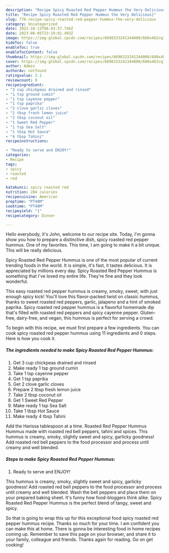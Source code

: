 ```yaml
---
description: "Recipe Spicy Roasted Red Pepper Hummus the Very Delicious}"
title: "Recipe Spicy Roasted Red Pepper Hummus the Very Delicious}"
slug: 776-recipe-spicy-roasted-red-pepper-hummus-the-very-delicious
category: Uncategorized
date: 2022-10-13T06:43:57.746Z
date: 2023-06-05T23:19:01.493Z
image: https://img-global.cpcdn.com/recipes/6698333241344000/680x482cq70/spicy-roasted-red-pepper-hummus-recipe-main-photo.jpg
hideToc: false
enableToc: true
enableTocContent: false
thumbnail: https://img-global.cpcdn.com/recipes/6698333241344000/680x482cq70/spicy-roasted-red-pepper-hummus-recipe-main-photo.jpg
cover: https://img-global.cpcdn.com/recipes/6698333241344000/680x482cq70/spicy-roasted-red-pepper-hummus-recipe-main-photo.jpg
author: Admin
authorAv: notfound
ratingvalue: 3.1
reviewcount: 9
recipeingredient:
- "3 cup chickpeas drained and rinsed"
- "1 tsp ground cumin"
- "1 tsp cayenne pepper"
- "1 tsp paprika"
- "2 clove garlic cloves"
- "2 tbsp fresh lemon juice"
- "2 tbsp coconut oil"
- "1 Sweet Red Pepper"
- "1 tsp Sea Salt"
- "1 tbsp Hot Sauce"
- "4 tbsp Tahini"
recipeinstructions:

- "Ready to serve and ENJOY!"
categories:
- Recipe
tags:
- spicy
- roasted
- red

katakunci: spicy roasted red 
nutrition: 284 calories
recipecuisine: American
preptime: "PT40M"
cooktime: "PT48M"
recipeyield: "1"
recipecategory: Dinner

---
```



Hello everybody, it's John, welcome to our recipe site. Today, I'm gonna show you how to prepare a distinctive dish, spicy roasted red pepper hummus. One of my favorites. This time, I am going to make it a bit unique. This will be really delicious.

Spicy Roasted Red Pepper Hummus is one of the most popular of current trending foods in the world. It is simple, it's fast, it tastes delicious. It is appreciated by millions every day. Spicy Roasted Red Pepper Hummus is something that I've loved my entire life. They're fine and they look wonderful.

This easy roasted red pepper hummus is creamy, smoky, sweet, with just enough spicy kick! You&#39;ll love this flavor-packed twist on classic hummus, thanks to sweet roasted red peppers, garlic, jalapeno and a hint of smoked paprika. Spicy roasted red pepper hummus is a flavorful homemade dip that&#39;s filled with roasted red peppers and spicy cayenne pepper. Gluten-free, dairy-free, and vegan, this hummus is perfect for serving a crowd.


To begin with this recipe, we must first prepare a few ingredients. You can cook spicy roasted red pepper hummus using 11 ingredients and 0 steps. Here is how you cook it.

<!--inarticleads1-->

##### The ingredients needed to make Spicy Roasted Red Pepper Hummus:

1. Get 3 cup chickpeas drained and rinsed
1. Make ready 1 tsp ground cumin
1. Take 1 tsp cayenne pepper
1. Get 1 tsp paprika
1. Get 2 clove garlic cloves
1. Prepare 2 tbsp fresh lemon juice
1. Take 2 tbsp coconut oil
1. Get 1 Sweet Red Pepper
1. Make ready 1 tsp Sea Salt
1. Take 1 tbsp Hot Sauce
1. Make ready 4 tbsp Tahini


Add the Harissa tablespoon at a time. Roasted Red Pepper Hummus Hummus made with roasted red bell peppers, tahini and spices. This hummus is creamy, smoky, slightly sweet and spicy, garlicky goodness! Add roasted red bell peppers to the food processor and process until creamy and well blended. 

<!--inarticleads2-->

##### Steps to make Spicy Roasted Red Pepper Hummus:


1. Ready to serve and ENJOY!

This hummus is creamy, smoky, slightly sweet and spicy, garlicky goodness! Add roasted red bell peppers to the food processor and process until creamy and well blended. Wash the bell peppers and place them on your prepared baking sheet. It&#39;s funny how food-bloggers think alike. Spicy Roasted Red Pepper Hummus is the perfect blend of tangy, sweet and spicy. 

So that is going to wrap this up for this exceptional food spicy roasted red pepper hummus recipe. Thanks so much for your time. I am confident you can make this at home. There is gonna be interesting food in home recipes coming up. Remember to save this page on your browser, and share it to your family, colleague and friends. Thanks again for reading. Go on get cooking!

